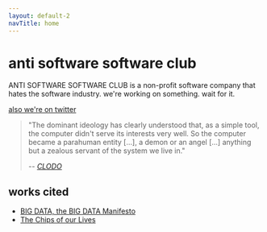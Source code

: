 ```yaml
---
layout: default-2
navTitle: home
---
```


# anti software software club

ANTI SOFTWARE SOFTWARE CLUB is a non-profit software company that hates the software industry. we're working on something. wait for it.

[also we're on twitter][twitter]

> "The dominant ideology has clearly understood that, as a simple tool, the computer didn't serve its interests very well. So the computer became a parahuman entity [...], a demon or an angel [...] anything but a zealous servant of the system we live in." 
>
> -- <cite>[CLODO][clodo speaks]</cite>

## works cited

- [BIG DATA, the BIG DATA Manifesto][big data]
- [The Chips of our Lives][chips of our lives]

[clodo speaks]: http://www.processedworld.com/Issues/issue10/i10clodo.htm
[twitter]: http://twitter.com/no_software
[big data]: https://molleindustria.org/files/BIG-DATA.html
[chips of our lives]: http://www.processedworld.com/Issues/issue10/i10chips1.htm
